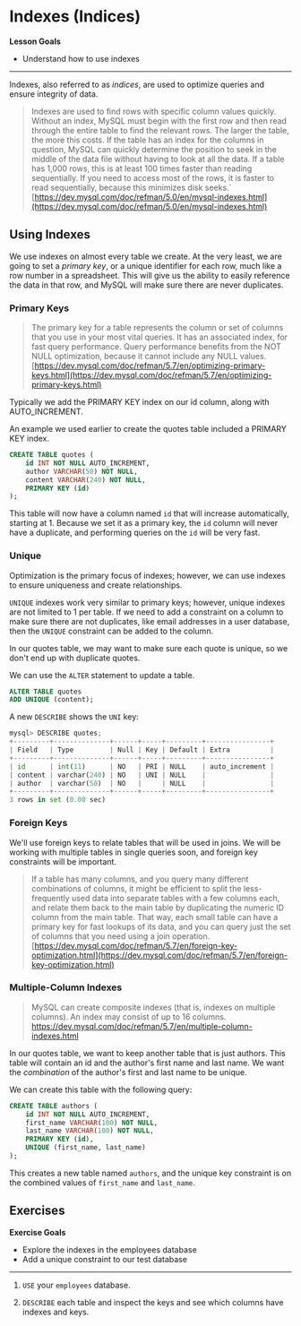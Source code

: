 # Indexes (Indices)

**Lesson Goals**

- Understand how to use indexes

---

Indexes, also referred to as _indices_, are used to optimize queries and ensure integrity of data.

> Indexes are used to find rows with specific column values quickly. Without an index, MySQL must begin with the first row and then read through the entire table to find the relevant rows. The larger the table, the more this costs. If the table has an index for the columns in question, MySQL can quickly determine the position to seek in the middle of the data file without having to look at all the data. If a table has 1,000 rows, this is at least 100 times faster than reading sequentially. If you need to access most of the rows, it is faster to read sequentially, because this minimizes disk seeks.`
[https://dev.mysql.com/doc/refman/5.0/en/mysql-indexes.html](https://dev.mysql.com/doc/refman/5.0/en/mysql-indexes.html)

## Using Indexes

We use indexes on almost every table we create.  At the very least, we are going to set a _primary key_, or a unique identifier for each row, much like a row number in a spreadsheet.  This will give us the ability to easily reference the data in that row, and MySQL will make sure there are never duplicates.

### Primary Keys

> The primary key for a table represents the column or set of columns that you use in your most vital queries. It has an associated index, for fast query performance. Query performance benefits from the NOT NULL optimization, because it cannot include any NULL values.
[https://dev.mysql.com/doc/refman/5.7/en/optimizing-primary-keys.html](https://dev.mysql.com/doc/refman/5.7/en/optimizing-primary-keys.html)

Typically we add the PRIMARY KEY index on our id column, along with AUTO_INCREMENT.

An example we used earlier to create the quotes table included a PRIMARY KEY index.

```sql
CREATE TABLE quotes (
    id INT NOT NULL AUTO_INCREMENT,
    author VARCHAR(50) NOT NULL,
    content VARCHAR(240) NOT NULL,
    PRIMARY KEY (id)
);
```

This table will now have a column named `id` that will increase automatically, starting at 1.  Because we set it as a primary key, the `id` column will never have a duplicate, and performing queries on the `id` will be very fast.

### Unique

Optimization is the primary focus of indexes; however, we can use indexes to ensure uniqueness and create relationships.

`UNIQUE` indexes work very similar to primary keys; however, unique indexes are not limited to 1 per table.  If we need to add a constraint on a column to make sure there are not duplicates, like email addresses in a user database, then the `UNIQUE` constraint can be added to the column.

In our quotes table, we may want to make sure each quote is unique, so we don't end up with duplicate quotes.

We can use the `ALTER` statement to update a table.

```sql
ALTER TABLE quotes
ADD UNIQUE (content);
```

A new `DESCRIBE` shows the `UNI` key:

```python
mysql> DESCRIBE quotes;
+---------+--------------+------+-----+---------+----------------+
| Field   | Type         | Null | Key | Default | Extra          |
+---------+--------------+------+-----+---------+----------------+
| id      | int(11)      | NO   | PRI | NULL    | auto_increment |
| content | varchar(240) | NO   | UNI | NULL    |                |
| author  | varchar(50)  | NO   |     | NULL    |                |
+---------+--------------+------+-----+---------+----------------+
3 rows in set (0.00 sec)
```

### Foreign Keys

We'll use foreign keys to relate tables that will be used in joins.  We will be working with multiple tables in single queries soon, and foreign key constraints will be important.

> If a table has many columns, and you query many different combinations of columns, it might be efficient to split the less-frequently used data into separate tables with a few columns each, and relate them back to the main table by duplicating the numeric ID column from the main table. That way, each small table can have a primary key for fast lookups of its data, and you can query just the set of columns that you need using a join operation.
[https://dev.mysql.com/doc/refman/5.7/en/foreign-key-optimization.html](https://dev.mysql.com/doc/refman/5.7/en/foreign-key-optimization.html)

### Multiple-Column Indexes

> MySQL can create composite indexes (that is, indexes on multiple columns). An index may consist of up to 16 columns.
https://dev.mysql.com/doc/refman/5.7/en/multiple-column-indexes.html

In our quotes table, we want to keep another table that is just authors.  This table will contain an id and the author's first name and last name.  We want the _combination_ of the author's first and last name to be unique.

We can create this table with the following query:

```sql
CREATE TABLE authors (
    id INT NOT NULL AUTO_INCREMENT,
    first_name VARCHAR(100) NOT NULL,
    last_name VARCHAR(100) NOT NULL,
    PRIMARY KEY (id),
    UNIQUE (first_name, last_name)
);
```

This creates a new table named `authors`, and the unique key constraint is on the combined values of `first_name` and `last_name`.

## Exercises

**Exercise Goals**

- Explore the indexes in the employees database
- Add a unique constraint to our test database

---

1. `USE` your `employees` database.

1. `DESCRIBE` each table and inspect the keys and see which columns have indexes and keys.